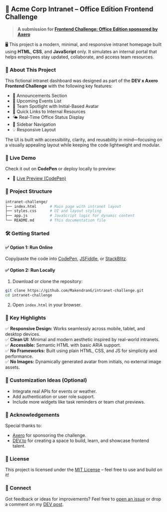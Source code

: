 ## 📘 Acme Corp Intranet – Office Edition Frontend Challenge

> **A submission for [Frontend Challenge: Office Edition sponsored by Axero](https://dev.to/challenges/frontend/axero)**

🖥️ This project is a modern, minimal, and responsive intranet homepage built using **HTML**, **CSS**, and **JavaScript** only. It simulates an internal portal that helps employees stay updated, collaborate, and access team resources.

### 🎯 About This Project

This fictional intranet dashboard was designed as part of the **DEV x Axero Frontend Challenge** with the following key features:

- 📢 Announcements Section  
- 📅 Upcoming Events List  
- 🌟 Team Spotlight with Initial-Based Avatar  
- 🔗 Quick Links to Internal Resources  
- 🌤️ Real-Time Office Status Display  
- 🧭 Sidebar Navigation  
- 💡 Responsive Layout  

The UI is built with accessibility, clarity, and reusability in mind—focusing on a visually appealing layout while keeping the code lightweight and modular.

### 🚀 Live Demo

Check it out on **CodePen** or deploy locally to preview:

- 🔗 [Live Preview (CodePen)](https://codepen.io/pen?template=JoYGWNN)

### 📂 Project Structure

```bash
intranet-challenge/
├── index.html      # Main page with intranet layout
├── styles.css      # UI and layout styling
├── app.js          # JavaScript logic for dynamic content
└── README.md       # This documentation file
```

### 🛠️ Getting Started

#### ✅ Option 1: Run Online

Copy/paste the code into [CodePen](https://codepen.io), [JSFiddle](https://jsfiddle.net/), or [StackBlitz](https://stackblitz.com/).

#### ✅ Option 2: Run Locally

1. Download or clone the repository:

```bash
git clone https://github.com/MakendranG/intranet-challenge.git
cd intranet-challenge
```

2. Open `index.html` in your browser.

### 🧠 Key Highlights

✅ **Responsive Design:** Works seamlessly across mobile, tablet, and desktop devices.  
✅ **Clean UI:** Minimal and modern aesthetic inspired by real-world intranets.  
✅ **Accessible:** Semantic HTML with basic ARIA support.  
✅ **No Frameworks:** Built using plain HTML, CSS, and JS for simplicity and performance.  
✅ **No Images:** Dynamically generated avatar from initials, no external image assets.

### 📌 Customization Ideas (Optional)

- Integrate real APIs for events or weather.
- Add authentication or user role support.
- Include more widgets like task reminders or team chat previews.

### 🙌 Acknowledgements

Special thanks to:
- [Axero](https://axerosolutions.com/) for sponsoring the challenge.
- [DEV.to](https://dev.to) for creating a space to build, learn, and showcase frontend talent.

### 📄 License

This project is licensed under the [MIT License](LICENSE) – feel free to use and build on it!

### 👋 Connect

Got feedback or ideas for improvements? Feel free to [open an issue](https://github.com/MakendranG/intranet-challenge/issues) or drop a comment on my [DEV post](https://dev.to/makendrang).
